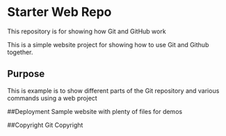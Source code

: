 # Starter Web Repo

This repository is for showing how Git and GitHub work

This is a simple website project for showing how to use Git and Github together.
## Purpose

This is example is to show different parts of the Git repository and various commands using a web project

##Deployment
Sample website with plenty of files for demos

##Copyright
Git Copyright

